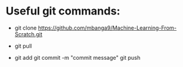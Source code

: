 # Useful git commands:

- git clone https://github.com/mbanga9/Machine-Learning-From-Scratch.git
- git pull

- git add <local updated file>
  git commit -m "commit message"
  git push

